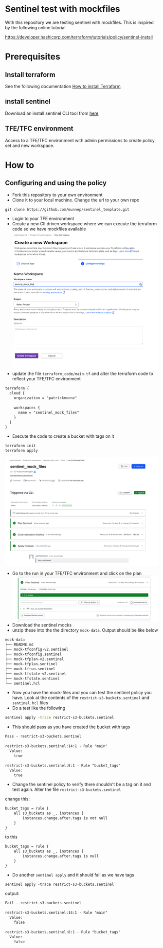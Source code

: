 # Sentinel test with mockfiles 

With this repository we are testing sentinel with mockfiles. This is inspired by the following online tutorial

https://developer.hashicorp.com/terraform/tutorials/policy/sentinel-install

# Prerequisites

## Install terraform  
See the following documentation [How to install Terraform](https://learn.hashicorp.com/tutorials/terraform/install-cli)

## install sentinel
Download an install sentinel CLI tool from [here](https://docs.hashicorp.com/sentinel/downloads)

## TFE/TFC environment
Access to a TFE/TFC environment with admin permissions to create policy set and new workspace. 

# How to

## Configuring and using the policy

- Fork this repository to your own environment
- Clone it to your local machine. Change the url to your own repo
```
git clone https://github.com/munnep/sentinel_template.git
```
- Login to your TFE environment
- Create a new ClI driven workspace where we can execute the terraform code so we have mockfiles available
![](media/20231017103942.png)  
- update the file `terraform_code/main.tf` and alter the terraform code to reflect your TFE/TFC environment
```
terraform {
  cloud {
    organization = "patrickmunne"

    workspaces {
      name = "sentinel_mock_files"
    }
  }
}
```

- Execute the code to create a bucket with tags on it
```
terraform init
terraform apply
```
![](media/20231017104542.png)  
- Go to the run in your TFE/TFC environment and click on the plan 
![](media/20231017105210.png)  
- Download the sentinel mocks
- unzip these into the the directory `mock-data`. Output should be like below
```
mock-data
├── README.md
├── mock-tfconfig-v2.sentinel
├── mock-tfconfig.sentinel
├── mock-tfplan-v2.sentinel
├── mock-tfplan.sentinel
├── mock-tfrun.sentinel
├── mock-tfstate-v2.sentinel
├── mock-tfstate.sentinel
└── sentinel.hcl
```
- Now you have the mock-files and you can test the sentinel policy you have. Look at the contents of the `restrict-s3-buckets.sentinel` and `sentinel.hcl` files
- Do a test like the following
```sh
sentinel apply -trace restrict-s3-buckets.sentinel
```
- This should pass as you have created the bucket with tags
```hcl
Pass - restrict-s3-buckets.sentinel

restrict-s3-buckets.sentinel:14:1 - Rule "main"
  Value:
    true

restrict-s3-buckets.sentinel:8:1 - Rule "bucket_tags"
  Value:
    true
```
- Change the sentinel policy to verify there shouldn't be a tag on it and test again. Alter the file `restrict-s3-buckets.sentinel`

change this:
```hcl
bucket_tags = rule {
	all s3_buckets as _, instances {
		instances.change.after.tags is not null
	}
}
```

to this
```hcl
bucket_tags = rule {
	all s3_buckets as _, instances {
		instances.change.after.tags is null
	}
}
```
- Do another `sentinel apply` and it should fail as we have tags 
```
sentinel apply -trace restrict-s3-buckets.sentinel
```
output:
```
Fail - restrict-s3-buckets.sentinel

restrict-s3-buckets.sentinel:14:1 - Rule "main"
  Value:
    false

restrict-s3-buckets.sentinel:8:1 - Rule "bucket_tags"
  Value:
    false
```